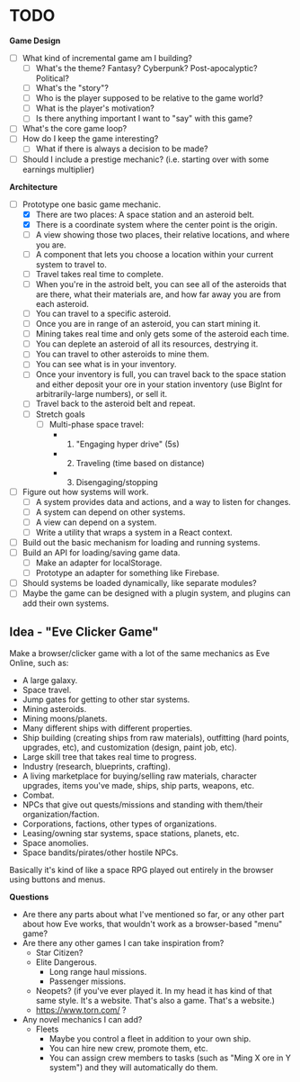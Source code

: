 # TODO

**Game Design**

- [ ] What kind of incremental game am I building?
  - [ ] What's the theme? Fantasy? Cyberpunk? Post-apocalyptic? Political?
  - [ ] What's the "story"?
  - [ ] Who is the player supposed to be relative to the game world?
  - [ ] What is the player's motivation?
  - [ ] Is there anything important I want to "say" with this game?
- [ ] What's the core game loop?
- [ ] How do I keep the game interesting?
  - [ ] What if there is always a decision to be made?
- [ ] Should I include a prestige mechanic? (i.e. starting over with some earnings multiplier)

**Architecture**

- [ ] Prototype one basic game mechanic.
  - [x] There are two places: A space station and an asteroid belt.
  - [x] There is a coordinate system where the center point is the origin.
  - [ ] A view showing those two places, their relative locations, and where you are.
  - [ ] A component that lets you choose a location within your current system to travel to.
  - [ ] Travel takes real time to complete.
  - [ ] When you're in the astroid belt, you can see all of the asteroids that are there, what their
        materials are, and how far away you are from each asteroid.
  - [ ] You can travel to a specific asteroid.
  - [ ] Once you are in range of an asteroid, you can start mining it.
  - [ ] Mining takes real time and only gets some of the asteroid each time.
  - [ ] You can deplete an asteroid of all its resources, destrying it.
  - [ ] You can travel to other asteroids to mine them.
  - [ ] You can see what is in your inventory.
  - [ ] Once your inventory is full, you can travel back to the space station and either deposit
        your ore in your station inventory (use BigInt for arbitrarily-large numbers), or sell it.
  - [ ] Travel back to the asteroid belt and repeat.
  - [ ] Stretch goals
    - [ ] Multi-phase space travel:
      - 1. "Engaging hyper drive" (5s)
      - 2. Traveling (time based on distance)
      - 3. Disengaging/stopping
- [ ] Figure out how systems will work.
  - [ ] A system provides data and actions, and a way to listen for changes.
  - [ ] A system can depend on other systems.
  - [ ] A view can depend on a system.
  - [ ] Write a utility that wraps a system in a React context.
- [ ] Build out the basic mechanism for loading and running systems.
- [ ] Build an API for loading/saving game data.
  - [ ] Make an adapter for localStorage.
  - [ ] Prototype an adapter for something like Firebase.
- [ ] Should systems be loaded dynamically, like separate modules?
- [ ] Maybe the game can be designed with a plugin system, and plugins can add their own systems.

## Idea - "Eve Clicker Game"

Make a browser/clicker game with a lot of the same mechanics as Eve Online, such as:

- A large galaxy.
- Space travel.
- Jump gates for getting to other star systems.
- Mining asteroids.
- Mining moons/planets.
- Many different ships with different properties.
- Ship building (creating ships from raw materials), outfitting (hard points, upgrades, etc),
  and customization (design, paint job, etc).
- Large skill tree that takes real time to progress.
- Industry (research, blueprints, crafting).
- A living marketplace for buying/selling raw materials, character upgrades, items you've made,
  ships, ship parts, weapons, etc.
- Combat.
- NPCs that give out quests/missions and standing with them/their organization/faction.
- Corporations, factions, other types of organizations.
- Leasing/owning star systems, space stations, planets, etc.
- Space anomolies.
- Space bandits/pirates/other hostile NPCs.

Basically it's kind of like a space RPG played out entirely in the browser using buttons and menus.

**Questions**

- Are there any parts about what I've mentioned so far, or any other part about how Eve works,
  that wouldn't work as a browser-based "menu" game?
- Are there any other games I can take inspiration from?
  - Star Citizen?
  - Elite Dangerous.
    - Long range haul missions.
    - Passenger missions.
  - Neopets? (if you've ever played it. In my head it has kind of that same style. It's a website.
    That's also a game. That's a website.)
  - https://www.torn.com/ ?
- Any novel mechanics I can add?
  - Fleets
    - Maybe you control a fleet in addition to your own ship.
    - You can hire new crew, promote them, etc.
    - You can assign crew members to tasks (such as "Ming X ore in Y system") and they will
      automatically do them.

